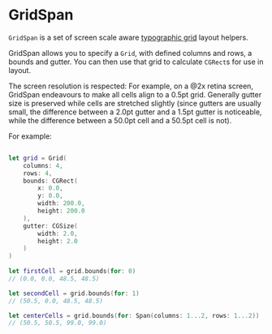 GridSpan
========

`GridSpan` is a set of screen scale aware [typographic grid](https://en.wikipedia.org/wiki/Grid_(graphic_design)) layout helpers.

GridSpan allows you to specify a `Grid`, with defined columns and rows, a bounds and gutter. You can then use that grid to calculate `CGRect`s for use in layout.

The screen resolution is respected: For example, on a @2x retina screen, GridSpan endeavours to make all cells align to a 0.5pt grid. Generally gutter size is preserved while cells are stretched slightly (since gutters are usually small, the difference between a 2.0pt gutter and a 1.5pt gutter is noticeable, while the difference between a 50.0pt cell and a 50.5pt cell is not).

For example:

```swift

let grid = Grid(
    columns: 4,
    rows: 4,
    bounds: CGRect(
        x: 0.0,
        y: 0.0,
        width: 200.0,
        height: 200.0
    ),
    gutter: CGSize(
        width: 2.0,
        height: 2.0
    )
)
     
let firstCell = grid.bounds(for: 0)
// (0.0, 0.0, 48.5, 48.5)

let secondCell = grid.bounds(for: 1)
// (50.5, 0.0, 48.5, 48.5)

let centerCells = grid.bounds(for: Span(columns: 1...2, rows: 1...2))
// (50.5, 50.5, 99.0, 99.0)
```
